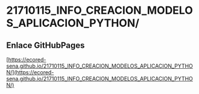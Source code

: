 # **21710115_INFO_CREACION_MODELOS_APLICACION_PYTHON/**

## **Enlace GitHubPages**

[https://ecored-sena.github.io/21710115_INFO_CREACION_MODELOS_APLICACION_PYTHON/](https://ecored-sena.github.io/21710115_INFO_CREACION_MODELOS_APLICACION_PYTHON/)

#
